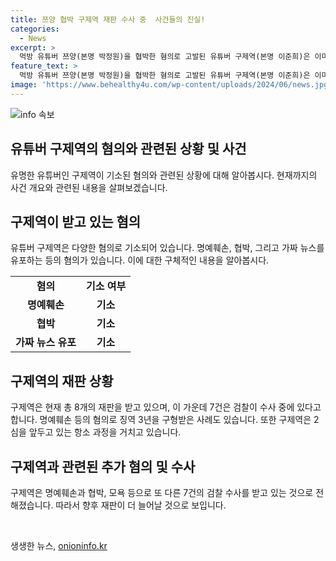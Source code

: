```yaml
---
title: 쯔양 협박 구제역 재판 수사 중  사건들의 진실!
categories:
  - News
excerpt: >
  먹방 유튜버 쯔양(본명 박정원)을 협박한 혐의로 고발된 유튜버 구제역(본명 이준희)은 이미 8개의 재판을 받았으며, 현재는 7건의 추가 수사를 받고 있다. 구제역은 명예훼손과 협박 등으로 다수의 법정 과정을 거치고 있으며, 가짜 뉴스를 유포하거나 문자를 통해 협박하는 등의 혐의로 기소되었다. 검찰은 해당 사건을 유튜브 채널을 통한 허위 발언과 피해자 명예훼손으로 설명하고 있으며, 구제역은 다수의 법무법인 소속 변호사를 선임하여 사태에 대비하고 있다.
feature_text: >
  먹방 유튜버 쯔양(본명 박정원)을 협박한 혐의로 고발된 유튜버 구제역(본명 이준희)은 이미 8개의 재판을 받았으며, 현재는 7건의 추가 수사를 받고 있다. 구제역은 명예훼손과 협박 등으로 다수의 법정 과정을 거치고 있으며, 가짜 뉴스를 유포하거나 문자를 통해 협박하는 등의 혐의로 기소되었다. 검찰은 해당 사건을 유튜브 채널을 통한 허위 발언과 피해자 명예훼손으로 설명하고 있으며, 구제역은 다수의 법무법인 소속 변호사를 선임하여 사태에 대비하고 있다.
image: 'https://www.behealthy4u.com/wp-content/uploads/2024/06/news.jpg'
---
```


<p><img src="https://www.behealthy4u.com/wp-content/uploads/2024/06/news.jpg" alt="info 속보" /></p>

<h2>유튜버 구제역의 혐의와 관련된 상황 및 사건</h2>

<p data-ke-size="size16">유명한 유튜버인 구제역이 기소된 혐의와 관련된 상황에 대해 알아봅시다. 현재까지의 사건 개요와 관련된 내용을 살펴보겠습니다.</p>

<h2>구제역이 받고 있는 혐의</h2>

<p>유튜버 구제역은 다양한 혐의로 기소되어 있습니다. 명예훼손, 협박, 그리고 가짜 뉴스를 유포하는 등의 혐의가 있습니다. 이에 대한 구체적인 내용을 알아봅시다.</p>

<table>
    <tr>
        <td style="text-align: center; height: 17px;"><b>혐의</b></td>
        <td style="text-align: center; height: 17px;"><b>기소 여부</b></td>
    </tr>
    <tr>
        <td style="text-align: center; height: 17px;"><b>명예훼손</b></td>
        <td style="text-align: center; height: 17px;"><b>기소</b></td>
    </tr>
    <tr>
        <td style="text-align: center; height: 17px;"><b>협박</b></td>
        <td style="text-align: center; height: 17px;"><b>기소</b></td>
    </tr>
    <tr>
        <td style="text-align: center; height: 17px;"><b>가짜 뉴스 유포</b></td>
        <td style="text-align: center; height: 17px;"><b>기소</b></td>
    </tr>
</table>

<h2>구제역의 재판 상황</h2>

<p>구제역은 현재 총 8개의 재판을 받고 있으며, 이 가운데 7건은 검찰이 수사 중에 있다고 합니다. 명예훼손 등의 혐의로 징역 3년을 구형받은 사례도 있습니다. 또한 구제역은 2심을 앞두고 있는 항소 과정을 거치고 있습니다.</p>

<h2>구제역과 관련된 추가 혐의 및 수사</h2>

<p>구제역은 명예훼손과 협박, 모욕 등으로 또 다른 7건의 검찰 수사를 받고 있는 것으로 전해졌습니다. 따라서 향후 재판이 더 늘어날 것으로 보입니다.</p>

<p data-ke-size="size16">&nbsp;</p>
생생한 뉴스, <a href="https://onioninfo.kr" rel="dofollow">onioninfo.kr</a>


